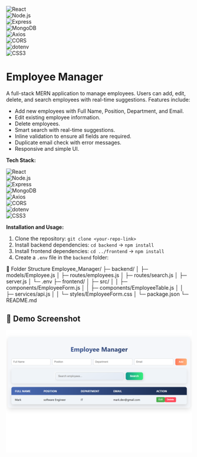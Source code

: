 ![React](https://img.shields.io/badge/React-61DAFB?logo=react&logoColor=black&style=for-the-badge)  
![Node.js](https://img.shields.io/badge/Node.js-339933?logo=node.js&logoColor=white&style=for-the-badge)  
![Express](https://img.shields.io/badge/Express-000000?logo=express&logoColor=white&style=for-the-badge)  
![MongoDB](https://img.shields.io/badge/MongoDB-47A248?logo=mongodb&logoColor=white&style=for-the-badge)  
![Axios](https://img.shields.io/badge/Axios-5A29E4?logo=axios&logoColor=white&style=for-the-badge)  
![CORS](https://img.shields.io/badge/CORS-000000?style=for-the-badge)  
![dotenv](https://img.shields.io/badge/dotenv-000000?logo=dotenv&logoColor=white&style=for-the-badge)  
![CSS3](https://img.shields.io/badge/CSS3-1572B6?logo=css3&logoColor=white&style=for-the-badge)

# Employee Manager

A full-stack MERN application to manage employees. Users can add, edit, delete, and search employees with real-time suggestions. Features include:

- Add new employees with Full Name, Position, Department, and Email.
- Edit existing employee information.
- Delete employees.
- Smart search with real-time suggestions.
- Inline validation to ensure all fields are required.
- Duplicate email check with error messages.
- Responsive and simple UI.

**Tech Stack:**  

![React](https://img.shields.io/badge/React-61DAFB?logo=react&logoColor=black&style=for-the-badge)  
![Node.js](https://img.shields.io/badge/Node.js-339933?logo=node.js&logoColor=white&style=for-the-badge)  
![Express](https://img.shields.io/badge/Express-000000?logo=express&logoColor=white&style=for-the-badge)  
![MongoDB](https://img.shields.io/badge/MongoDB-47A248?logo=mongodb&logoColor=white&style=for-the-badge)  
![Axios](https://img.shields.io/badge/Axios-5A29E4?logo=axios&logoColor=white&style=for-the-badge)  
![CORS](https://img.shields.io/badge/CORS-000000?style=for-the-badge)  
![dotenv](https://img.shields.io/badge/dotenv-000000?logo=dotenv&logoColor=white&style=for-the-badge)  
![CSS3](https://img.shields.io/badge/CSS3-1572B6?logo=css3&logoColor=white&style=for-the-badge)


**Installation and Usage:**
1. Clone the repository: `git clone <your-repo-link>`
2. Install backend dependencies: `cd backend` → `npm install`
3. Install frontend dependencies: `cd ../frontend` → `npm install`
4. Create a `.env` file in the `backend` folder:


📁 Folder Structure
Employee_Manager/
├─ backend/
│  ├─ models/Employee.js
│  ├─ routes/employees.js
│  ├─ routes/search.js
│  ├─ server.js
│  └─ .env
├─ frontend/
│  ├─ src/
│  │  ├─ components/EmployeeForm.js
│  │  ├─ components/EmployeeTable.js
│  │  ├─ services/api.js
│  │  └─ styles/EmployeeForm.css
│  └─ package.json
└─ README.md

## 📸 Demo Screenshot

![Employee Manager Demo](./frontend/demo-screenshot.png)
